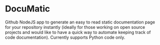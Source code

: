 # DocuMatic
Github NodeJS app to generate an easy to read static documentation page for your repository instantly (ideally for those working on open source projects and would like to have a quick way to automate keeping track of code documentation). Currently supports Python code only. 
